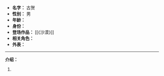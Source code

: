 
- **名字：** 古贺
- **性别：** 男
- **年龄：** 
- **身份：** 
- **登场作品：** [[《沙漠》]]
- **相关角色：** 
- **外表：** 

---

**介绍：** 

1. 
